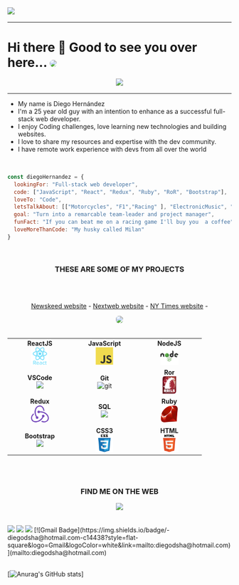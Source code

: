 <img src="https://user-images.githubusercontent.com/70416006/106317253-aa99ea80-6233-11eb-94ed-8fd6910d8760.png" width="1000">

<hr>

<h1> Hi there 👋 Good to see you over here... <img src="https://media.giphy.com/media/Vbtc9VG51NtzT1Qnv1/giphy.gif" width="150" style="border-radius: 50%;"></h1>

<p align='center'><img src='https://visitor-badge.laobi.icu/badge?page_id=Diegodsha'></p>

<hr>

<ul>
  <li>My name is Diego Hernández </li>
  <li>I'm a 25 year old guy with an intention to enhance as a successful full-stack web developer.</li>
  <li>I enjoy Coding challenges, love learning new technologies and building websites.</li>
  <li>I love to share my resources and expertise with the dev community.</li>
  <li>I have remote work experience with devs from all over the world</li>
</ul>

  <br>
  
```javascript
const diegoHernandez = {
  lookingFor: "Full-stack web developer",
  code: ["JavaScript", "React", "Redux", "Ruby", "RoR", "Bootstrap"],
  loveTo: "Code",
  letsTalkAbout: [["Motorcycles", "F1","Racing" ], "ElectronicMusic", "DeliciousFood"],
  goal: "Turn into a remarcable team-leader and project manager",
  funFact: "If you can beat me on a racing game I'll buy you  a coffee",
  loveMoreThanCode: "My husky called Milan"
}
```
<br>

<h3 align="center">
     THESE ARE SOME OF MY PROJECTS
      
</h3>
<br>
<br>
<p align="center">
      <a href="https://diegodsha.github.io/Newsweek-Bootstrap/">Newskeed website</a> -
      <a href="https://diegodsha.github.io/HTML-CSS-Project-2-Responsive-Design/">Nextweb website</a> -
      <a href="https://memelopez.github.io/microV-project1/">NY Times website</a> -
     
</p>

<div align="center">
     <img src="https://media.giphy.com/media/11ISwbgCxEzMyY/giphy.gif" width="180" style="border-radius: 6px">
      
</div>
<br>


<table align="center">
<tbody>
 <tr>
<td align="center" width="20%">
<span><b><center>ReactJS</center></b></span> 
<img src="https://raw.githubusercontent.com/devicons/devicon/master/icons/react/react-original-wordmark.svg" alt="react" width="40" height="40"/>
</td>

<td align="center" width="20%">
<span><b><center>JavaScript</center></b></span> 
  <img src="https://raw.githubusercontent.com/devicons/devicon/master/icons/javascript/javascript-original.svg" alt="javascript" width="40" height="40"/>
</td>

<td align="center" width="20%">
<span><b><center>NodeJS</center></b></span> 
<img src="https://raw.githubusercontent.com/devicons/devicon/master/icons/nodejs/nodejs-original-wordmark.svg" alt="nodejs" width="40" height="40"/>
</td>
</tr>

<tr>
<td align="center" width="20%">
<span><b><center>VSCode</center></b></span> 
<img height=65px src="https://upload.wikimedia.org/wikipedia/commons/thumb/9/9a/Visual_Studio_Code_1.35_icon.svg/1024px-Visual_Studio_Code_1.35_icon.svg.png"> 
</td>

<td align="center" width="20%">
<span><b><center>Git</center></b></span> 
  <img src="https://www.vectorlogo.zone/logos/git-scm/git-scm-icon.svg" alt="git" width="40" height="40"/>
</td>

<td align="center" width="20%">
<span><b><center>Ror</center></b></span> 
  <img src="https://raw.githubusercontent.com/devicons/devicon/master/icons/rails/rails-original-wordmark.svg" alt="rails" width="40" height="40"/>
</td>
</tr>

<tr>
<td align="center" width="20%">
<span><b><center>Redux</center></b></span> 
  <img src="https://raw.githubusercontent.com/devicons/devicon/master/icons/redux/redux-original.svg" alt="redux" width="40" height="40"/>
</td>

<td align="center" width="20%">
<span><b><center>SQL</center></b></span> 
<img height=65px src="https://img.icons8.com/ios-filled/2x/sql.png"> 
</td>

<td align="center" width="20%">
<span><b><center>Ruby</center></b></span> 
  <img src="https://raw.githubusercontent.com/devicons/devicon/master/icons/ruby/ruby-original.svg" alt="ruby" width="40" height="40"/>
</td>
</tr>

<tr>
<td align="center" width="20%">
<span><b><center>Bootstrap</center></b></span> 
  <img src="https://img.shields.io/badge/bootstrap%20-%23563D7C.svg?&style=for-the-badge&logo=bootstrap&logoColor=white">
</td>

<td align="center" width="20%">
<span><b><center>CSS3</center></b></span> 
  <img src="https://raw.githubusercontent.com/devicons/devicon/master/icons/css3/css3-original-wordmark.svg" alt="css3" width="40" height="40"/> 
</td>

<td align="center" width="20%">
<span><b><center>HTML</center></b></span> 
  <img src="https://raw.githubusercontent.com/devicons/devicon/master/icons/html5/html5-original-wordmark.svg" alt="html5" width="40" height="40"/>
</td>
</tr>

</tbody>
</table>



<br>
<br>


<h3 align="center">FIND ME ON THE WEB</h3>

<p align="center"><img src="https://i.imgur.com/A6bWGFl.gif"/></p>
<br>
  

<p align="center" style="display: inline;">
      <a href="https://github.com/Diegodsha?tab=followers"><img src="https://img.shields.io/github/followers/Diegodsha?label=Follow%20me&style=social"></a>
      <a href="https://twitter.com/diegohdezchimo"><img src="https://img.shields.io/twitter/follow/diegohdezchimo?style=social"></a>
      <a href="https://www.linkedin.com/in/diegoshdezaguilar/"><img src="https://img.shields.io/badge/LinkedIn-Contact%20Me-blue"></a>
  [![Gmail Badge](https://img.shields.io/badge/-diegodsha@hotmail.com-c14438?style=flat-square&logo=Gmail&logoColor=white&link=mailto:diegodsha@hotmail.com)](mailto:diegodsha@hotmail.com)
</p>

<br>
<br>

[![Anurag's GitHub stats](https://github-readme-stats.vercel.app/api?username=Diegodsha&count_private=true&show_icons=true&theme=dark)]
<!-- more icons
<p align="center" style="display: inline;">
      <a href="#"><img src="https://img.shields.io/badge/html5%20-%23E34F26.svg?&style=for-the-badge&logo=html5&logoColor=white"></a>
      <a href="#"><img src="https://img.shields.io/badge/css3%20-%231572B6.svg?&style=for-the-badge&logo=css3&logoColor=white"></a>
      <a href="#"><img src="https://img.shields.io/badge/bootstrap%20-%23563D7C.svg?&style=for-the-badge&logo=bootstrap&logoColor=white"></a>
      <a href="#"><img src="https://img.shields.io/badge/ruby-%23CC342D.svg?&style=for-the-badge&logo=ruby&logoColor=white"></a>
      <a href="#"><img src="https://img.shields.io/badge/rails%20-%23CC0000.svg?&style=for-the-badge&logo=ruby-on-rails&logoColor=white"></a>
      <a href="#"><img src="https://img.shields.io/badge/react%20-%2320232a.svg?&style=for-the-badge&logo=react&logoColor=%2361DAFB"></a>
      <a href="#"><img src="https://img.shields.io/badge/redux%20-%23593d88.svg?&style=for-the-badge&logo=redux&logoColor=white"></a>
</p>
-->
